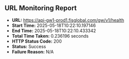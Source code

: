 ## URL Monitoring Report

- **URL:** https://api-gw1-prod1.fisglobal.com/gw/v1/health
- **Start Time:** 2025-05-18T10:22:10.197146
- **End Time:** 2025-05-18T10:22:10.433342
- **Total Time Taken:** 0.236196 seconds
- **HTTP Status Code:** 200
- **Status:** Success
- **Failure Reason:** N/A
